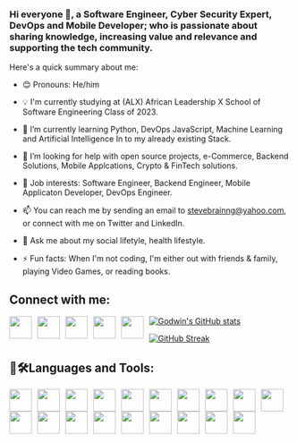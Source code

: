 ### Hi everyone 👋, a Software Engineer, Cyber Security Expert, DevOps and Mobile Developer; who is passionate about sharing knowledge, increasing value and relevance and supporting the tech community.

Here's a quick summary about me:

- 😊 Pronouns: He/him

- 💡 I'm currently studying at (ALX) African Leadership X School of Software Engineering Class of 2023.

- 🌱 I’m currently learning Python, DevOps JavaScript, Machine Learning and Artificial Intelligence In to my already existing Stack.

- 🤔 I’m looking for help with open source projects, e-Commerce, Backend Solutions, Mobile Applcations, Crypto & FinTech solutions.

- 💼 Job interests: Software Engineer, Backend Engineer, Mobile Applicaton Developer, DevOps Engineer.

- 📫 You can reach me by sending an email to stevebrainng@yahoo.com, or connect with me on Twitter and LinkedIn.

- 💬 Ask me about my social lifetyle, health lifestyle.

- ⚡ Fun facts: When I'm not coding, I'm either out with friends & family, playing Video Games, or reading books.

## Connect with me:
[<img src="https://user-images.githubusercontent.com/24863248/187058229-f86dc707-b698-439c-81f8-fba851d8e160.png" width="40" height="40" style="float: left; margin-right: 10px;" />](https://codepen.io/stevebrain) [<img src="https://raw.githubusercontent.com/rahuldkjain/github-profile-readme-generator/master/src/images/icons/Social/twitter.svg" width="40" height="40" style="float: left; margin-right: 10px;" />](https://twitter.com/stevebrain_dev) [<img src="https://raw.githubusercontent.com/rahuldkjain/github-profile-readme-generator/master/src/images/icons/Social/linked-in-alt.svg" width="40" height="40" style="float: left; margin-right: 10px;" />](https://linkedin.com/in/busybrain) [<img src="https://raw.githubusercontent.com/rahuldkjain/github-profile-readme-generator/master/src/images/icons/Social/facebook.svg" width="40" height="40" style="float: left; margin-right: 10px;"/>](https://fb.com/stevebrain.ng) [<img src="https://raw.githubusercontent.com/rahuldkjain/github-profile-readme-generator/master/src/images/icons/Social/instagram.svg" width="40" height="40" style="float: left; margin-right: 10px;" />](https://instagram.com/stevebrainng)

[![Godwin's GitHub stats](https://github-readme-stats.vercel.app/api?username=stevebrainng)](https://github.com/anuraghazra/github-readme-stats)

<!-- [![trophy](https://github-profile-trophy.vercel.app/?username=stevebrain)](https://github.com/ryo-ma/github-profile-trophy) -->

[![GitHub Streak](https://streak-stats.demolab.com/?user=stevebrainng)](https://git.io/streak-stats)


 ## 🧰🛠Languages and Tools:

<img src="https://user-images.githubusercontent.com/24863248/213881829-dc829a95-6878-40cb-b616-269235fea85c.png" width="40" height="40" style="float: left; margin-right: 10px;"/><img src="https://user-images.githubusercontent.com/24863248/213881842-0019e008-5154-4359-a892-6d0be2eb4093.png" width="40" height="40" style="float: left; margin-right: 10px;"/>
<img src="https://user-images.githubusercontent.com/24863248/213881850-637355fe-7a7c-4205-9b6b-ce1e3361cd0f.png" width="40" height="40" style="float: left; margin-right: 10px;"/>
<img src="https://user-images.githubusercontent.com/24863248/213881859-2f1872d4-d720-48a4-bb5f-e23c2fca123f.png" width="40" height="40" style="float: left; margin-right: 10px;"/>
<img src="https://user-images.githubusercontent.com/24863248/213881868-5aa9350c-7502-4019-a795-b02070c7122a.png" width="40" height="40" style="float: left; margin-right: 10px;"/>
<img src="https://user-images.githubusercontent.com/24863248/213881877-9fe80adc-265f-400e-a885-b50620836605.png" width="40" height="40" style="float: left; margin-right: 10px;"/>
<img src="https://user-images.githubusercontent.com/24863248/213881883-6573671f-9b4d-499a-bde8-3125e188786b.png" width="40" height="40" style="float: left; margin-right: 10px;"/>
<img src="https://user-images.githubusercontent.com/24863248/213881896-7f95e7c7-0452-4ffe-be43-ba443e1de602.png" width="40" height="40" style="float: left; margin-right: 10px;"/>
<img src="https://user-images.githubusercontent.com/24863248/213881906-1c8e40a3-ce3a-4587-a9d7-1cb614bb6d55.png" width="40" height="40" style="float: left; margin-right: 10px;"/>
<img src="https://user-images.githubusercontent.com/24863248/213881915-75341465-6457-4aa6-9fdd-464526b9ac5f.png" width="40" height="40" style="float: left; margin-right: 10px;"/>
<img src="https://user-images.githubusercontent.com/24863248/213881922-c5ef42df-6510-472e-856c-a64d38771650.png" width="40" height="40" style="float: left; margin-right: 10px;"/>
<img src="https://user-images.githubusercontent.com/24863248/213881941-a96d16a6-8242-4221-9003-da7b2f02a808.png" width="40" height="40" style="float: left; margin-right: 10px;"/>
<img src="https://user-images.githubusercontent.com/24863248/213881968-0bb13dd8-436b-4366-bb85-e9ef505d85ad.png" width="40" height="40" style="float: left; margin-right: 10px;"/>
<img src="https://user-images.githubusercontent.com/24863248/213881979-a9c86d21-a82b-4443-ba9d-933881e50437.png" width="40" height="40" style="float: left; margin-right: 10px;"/>
<img src="https://user-images.githubusercontent.com/24863248/213881984-ce0f31bb-022a-4d0d-b9ce-b39200ca4f2a.png" width="40" height="40" style="float: left; margin-right: 10px;"/>
<img src="https://user-images.githubusercontent.com/24863248/213881989-1e9e7720-0672-41b6-b342-69cf0a11474d.png" width="40" height="40" style="float: left; margin-right: 10px;"/>
<img src="https://user-images.githubusercontent.com/24863248/213881992-e39149f8-5bb3-45fd-bdaf-b985f1519719.png" width="40" height="40" style="float: left; margin-right: 10px;"/>
<img src="https://user-images.githubusercontent.com/24863248/213882036-8fa96cf8-9c4e-4bbb-bbf8-cd2d8b6f0952.png" width="40" height="40" style="float: left; margin-right: 10px;"/>
<img src="https://user-images.githubusercontent.com/24863248/213883738-7314073c-7f3e-4c86-ac61-8acd56ed4f0d.png" width="40" height="40" style="float: left; margin-right: 10px;"/>

